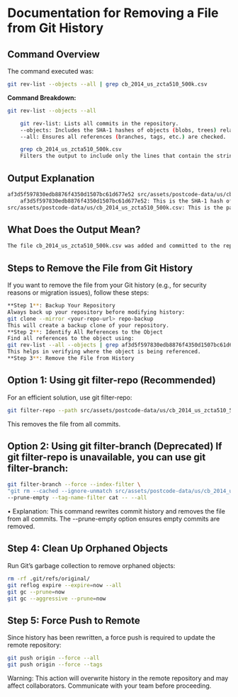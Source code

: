 # Documentation for Removing a File from Git History
## Command Overview
The command executed was:
```bash
git rev-list --objects --all | grep cb_2014_us_zcta510_500k.csv
```
**Command Breakdown:**
```bash
git rev-list --objects --all

	git rev-list: Lists all commits in the repository.
	--objects: Includes the SHA-1 hashes of objects (blobs, trees) related to the commits.
	--all: Ensures all references (branches, tags, etc.) are checked.

	grep cb_2014_us_zcta510_500k.csv
	Filters the output to include only the lines that contain the string cb_2014_us_zcta510_500k.csv. This is helpful to locate the file in the history.
```
## Output Explanation
```bash
af3d5f597830edb8876f4350d1507bc61d677e52 src/assets/postcode-data/us/cb_2014_us_zcta510_500k.csv
	af3d5f597830edb8876f4350d1507bc61d677e52: This is the SHA-1 hash of the object corresponding to the file cb_2014_us_zcta510_500k.csv. It uniquely identifies the file in the repository’s history.
src/assets/postcode-data/us/cb_2014_us_zcta510_500k.csv: This is the path of the file in the repository.
```

## What Does the Output Mean?
```bash
The file cb_2014_us_zcta510_500k.csv was added and committed to the repository at some point in its history. The SHA-1 hash identifies the version of that file in the Git history. The file may have been deleted in later commits, but its data still exists in the repository’s history.
```
## Steps to Remove the File from Git History
If you want to remove the file from your Git history (e.g., for security reasons or migration issues), follow these steps:
```bash
**Step 1**: Backup Your Repository
Always back up your repository before modifying history:
git clone --mirror <your-repo-url> repo-backup
This will create a backup clone of your repository.
**Step 2**: Identify All References to the Object
Find all references to the object using:
git rev-list --all --objects | grep af3d5f597830edb8876f4350d1507bc61d677e52
This helps in verifying where the object is being referenced.
**Step 3**: Remove the File from History
```

## Option 1: Using git filter-repo (Recommended)
For an efficient solution, use git filter-repo:
```bash
git filter-repo --path src/assets/postcode-data/us/cb_2014_us_zcta510_500k.csv --invert-paths
```
This removes the file from all commits.

## Option 2: Using git filter-branch (Deprecated) If git filter-repo is unavailable, you can use git filter-branch:
```bash
git filter-branch --force --index-filter \
"git rm --cached --ignore-unmatch src/assets/postcode-data/us/cb_2014_us_zcta510_500k.csv" \
--prune-empty --tag-name-filter cat -- --all
```
•	Explanation: This command rewrites commit history and removes the file from all commits. The --prune-empty option ensures empty commits are removed.
## Step 4: Clean Up Orphaned Objects
Run Git’s garbage collection to remove orphaned objects:
```bash
rm -rf .git/refs/original/
git reflog expire --expire=now --all
git gc --prune=now
git gc --aggressive --prune=now
```
## Step 5: Force Push to Remote
Since history has been rewritten, a force push is required to update the remote repository:
```bash
git push origin --force --all
git push origin --force --tags
```
 Warning: This action will overwrite history in the remote repository and may affect collaborators. Communicate with your team before proceeding.
